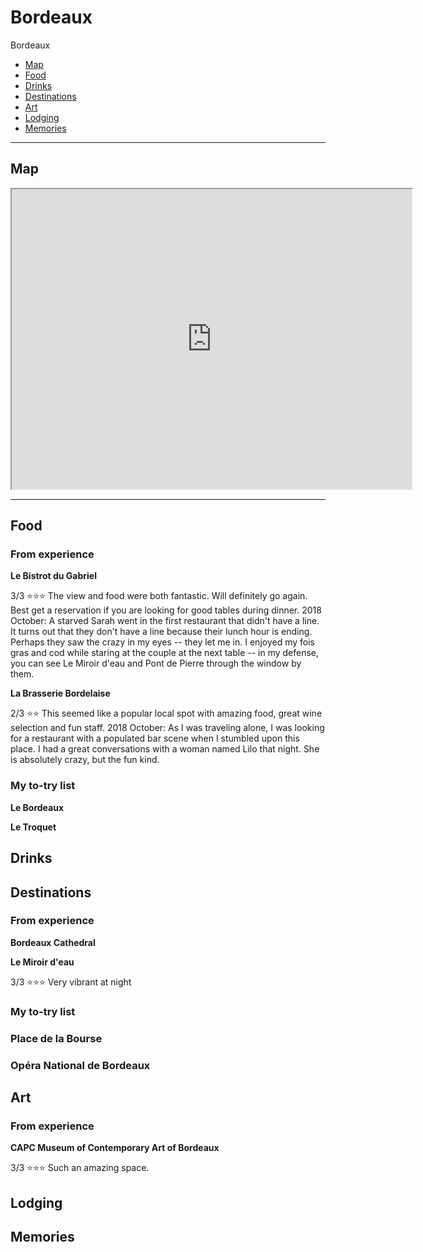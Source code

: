 # Bordeaux

Bordeaux 

- [Map](#map)
- [Food](#food)
- [Drinks](#drinks)
- [Destinations](#destinations)
- [Art](#art)
- [Lodging](#lodging)
- [Memories](#memories)

-----
## Map

<iframe src="https://www.google.com/maps/d/embed?mid=1pHEDdMuwUAi_jPZo-5gN9Sb1EfDJsY0m&hl=en" width="640" height="480"></iframe>

-----

## Food

### From experience
**Le Bistrot du Gabriel**

3/3 :star::star::star:
The view and food were both fantastic. Will definitely go again. Best get a reservation if you are looking for good tables during dinner.
2018 October: A starved Sarah went in the first restaurant that didn't have a line. It turns out that they don't have a line because their lunch hour is ending. Perhaps they saw the crazy in my eyes -- they let me in. I enjoyed my fois gras and cod while staring at the couple at the next table -- in my defense, you can see Le Miroir d'eau and Pont de Pierre through the window by them. 

**La Brasserie Bordelaise**

2/3 :star::star:
This seemed like a popular local spot with amazing food, great wine selection and fun staff. 
2018 October: As I was traveling alone, I was looking for a restaurant with a populated bar scene when I stumbled upon this place. I had a great conversations with a woman named Lilo that night. She is absolutely crazy, but the fun kind. 

### My to-try list
**Le Bordeaux**

**Le Troquet**

## Drinks


## Destinations

### From experience
**Bordeaux Cathedral**

**Le Miroir d'eau**

3/3 :star::star::star:
Very vibrant at night

### My to-try list
### Place de la Bourse

### Opéra National de Bordeaux

## Art

### From experience
**CAPC Museum of Contemporary Art of Bordeaux**

3/3 :star::star::star:
Such an amazing space.

## Lodging

## Memories
